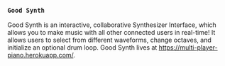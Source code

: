 ### `Good Synth`

Good Synth is an interactive, collaborative Synthesizer Interface, which allows you to make music with all other connected users in real-time!
It allows users to select from different waveforms, change octaves, and initialize an optional drum loop.
Good Synth lives at https://multi-player-piano.herokuapp.com/.
